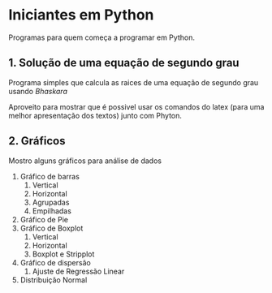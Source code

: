 # Iniciantes em Python
 Programas para quem começa a programar em Python.


## 1. Solução de uma equação de segundo grau

Programa simples que calcula as raices de uma equação de segundo grau usando _Bhaskara_

Aproveito para mostrar que é possivel usar os comandos do latex (para uma melhor apresentação dos textos) junto com Phyton.


## 2. Gráficos 

Mostro alguns gráficos para análise de dados

1. Gráfico de barras
   1. Vertical
   2. Horizontal
   3. Agrupadas
   4. Empilhadas
2. Gráfico de Pie
3. Gráfico de Boxplot
   1. Vertical
   2. Horizontal
   3. Boxplot e Stripplot
4. Gráfico de dispersão
   1. Ajuste de Regressão Linear
5. Distribuição Normal

